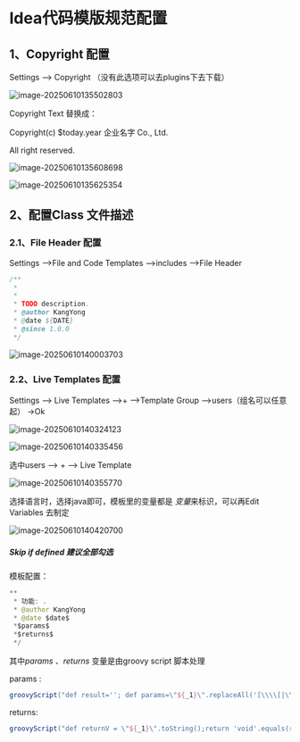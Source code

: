 # Idea代码模版规范配置

## 1、Copyright 配置 

Settings --> Copyright （没有此选项可以去plugins下去下载）

![image-20250610135502803](https://gitee.com/kzdwts/typora-picgo/raw/master/typora/202506101355909.png)



Copyright Text 替换成：

Copyright(c) $today.year 企业名字 Co., Ltd.

All right reserved.

![image-20250610135608698](https://gitee.com/kzdwts/typora-picgo/raw/master/typora/202506101356732.png)



![image-20250610135625354](https://gitee.com/kzdwts/typora-picgo/raw/master/typora/202506101356392.png)



## 2、配置Class 文件描述

### 2.1、File Header 配置

Settings -->File and Code Templates -->includes -->File Header

```java
/**
 *
 * 
 * TODO description.
 * @author KangYong
 * @date ${DATE}
 * @since 1.0.0
 */
```

![image-20250610140003703](https://gitee.com/kzdwts/typora-picgo/raw/master/typora/202506101400743.png)



### 2.2、Live Templates 配置

Settings --> Live Templates -->+ -->Template Group -->users（组名可以任意起） ->Ok

![image-20250610140324123](https://gitee.com/kzdwts/typora-picgo/raw/master/typora/202506101403157.png)

![image-20250610140335456](https://gitee.com/kzdwts/typora-picgo/raw/master/typora/202506101403491.png)



选中users --> + --> Live Template

![image-20250610140355770](https://gitee.com/kzdwts/typora-picgo/raw/master/typora/202506101403800.png)

选择语言时，选择java即可，模板里的变量都是 $变量$来标识，可以再Edit Variables 去制定

![image-20250610140420700](https://gitee.com/kzdwts/typora-picgo/raw/master/typora/202506101404739.png)

##### ***Skip if defined 建议全部勾选***

模板配置：

```java
**
 * 功能: .
 * @author KangYong
 * @date $date$
 *$params$
 *$returns$
 */
```



其中$params$ 、$returns$ 变量是由groovy script 脚本处理

params :

```groovy
groovyScript("def result=''; def params=\"${_1}\".replaceAll('[\\\\[|\\\\]|\\\\s]', '').split(',').toList(); def paramsType=\"${_2}\".replaceAll('[\\\\[|\\\\]|\\\\s]', '').split(',').toList(); if (''.equals(params.get(0))) {return '';}; for(i = 0; i < params.size(); i++) {result+= (i > 0 ? ' * @param ':' @param ') + params[i] +((i < params.size() - 1) ? ' {@link '+paramsType[i]+'}\\n' : ' {@link ' + paramsType[i]) + '}'}; return result", methodParameters(),methodParameterTypes())
```

returns:

```groovy
groovyScript("def returnV = \"${_1}\".toString();return 'void'.equals(returnV) ? '':' @return {@link ' + returnV + '}';",methodReturnType())
```



